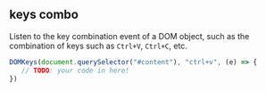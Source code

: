 ## keys combo
Listen to the key combination event of a DOM object, such as the combination of keys such as `Ctrl+V`, `Ctrl+C`, etc.
```ts
DOMKeys(document.querySelector("#content"), "ctrl+v", (e) => {
   // TODO: your code in here!
})
```
